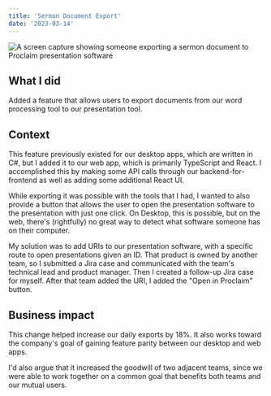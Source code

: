 ```yaml
---
title: 'Sermon Document Export'
date: '2023-03-14'
---
```


![A screen capture showing someone exporting a sermon document to Proclaim presentation software](/images/export-to-proclaim.gif)

## What I did
Added a feature that allows users to export documents from our word processing tool to our presentation tool.

## Context
This feature previously existed for our desktop apps, which are written in C#, but I added it to our web app, which is primarily TypeScript and React. I accomplished this by making some API calls through our backend-for-frontend as well as adding some additional React UI.

While exporting it was possible with the tools that I had, I wanted to also provide a button that allows the user to open the presentation software to the presentation with just one click. On Desktop, this is possible, but on the web, there's (rightfully) no great way to detect what software someone has on their computer.

My solution was to add URIs to our presentation software, with a specific route to open presentations given an ID. That product is owned by another team, so I submitted a Jira case and communicated with the team's technical lead and product manager. Then I created a follow-up Jira case for myself. After that team added the URI, I added the "Open in Proclaim" button.

## Business impact
This change helped increase our daily exports by 18%. It also works toward the company's goal of gaining feature parity between our desktop and web apps.

I'd also argue that it increased the goodwill of two adjacent teams, since we were able to work together on a common goal that benefits both teams and our mutual users.
